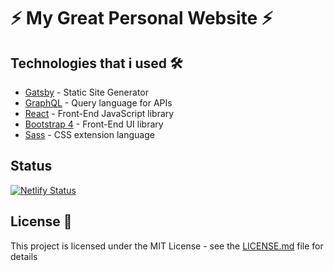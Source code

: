 # ⚡️ My Great Personal Website ⚡️

## Technologies that i used 🛠️

- [Gatsby](https://www.gatsbyjs.org/) - Static Site Generator
- [GraphQL](https://graphql.org/) - Query language for APIs
- [React](https://es.reactjs.org/) - Front-End JavaScript library
- [Bootstrap 4](https://getbootstrap.com/docs/4.3/getting-started/introduction/) - Front-End UI library
- [Sass](https://sass-lang.com/documentation) - CSS extension language

## Status

[![Netlify Status](https://api.netlify.com/api/v1/badges/febf0b1b-754d-448f-b16b-c1474376f669/deploy-status)](https://app.netlify.com/sites/agus7fauzi/deploys)

## License 📄

This project is licensed under the MIT License - see the [LICENSE.md](LICENSE.md) file for details
